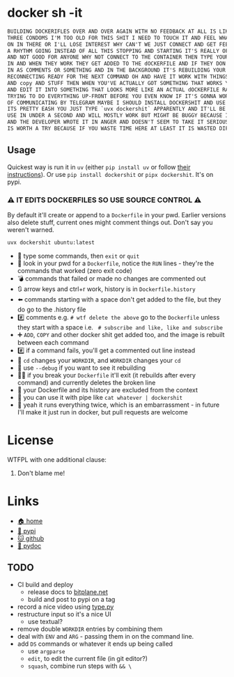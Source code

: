 # docker sh -it

```txt
BUILDING DOCKERIFLES OVER AND OVER AGAIN WITH NO FEEDBACK AT ALL IS LIKE WEARING
THREE CONDOMS I'M TOO OLD FOR THIS SHIT I NEED TO TOUCH IT AND FEEL WHAT'S GOING
ON IN THERE OR I'LL LOSE INTEREST WHY CAN'T WE JUST CONNECT AND GET FEEDBACK AND
A RHYTHM GOING INSTEAD OF ALL THIS STOPPING AND STARTING IT'S REALLY OFF-PUTTING
AND NOT GOOD FOR ANYONE WHY NOT CONNECT TO THE CONTAINER THEN TYPE YOUR COMMANDS
IN AND WHEN THEY WORK THEY GET ADDED TO THE dOCKERFILE AND IF THEY DON'T THEY GO
IN AS COMMENTS OR SOMETHING AND IN THE BACKGROUND IT'S REBUILDING YOUR IMAGE AND
RECONNECTING READY FOR THE NEXT COMMAND OH AND HAVE IT WORK WITH THINGS LIKE add
AND copy AND STUFF THEN WHEN YOU'VE ACTUALLY GOT SOMETHING THAT WORKS YOU CAN GO
AND EDIT IT INTO SOMETHING THAT LOOKS MORE LIKE AN ACTUAL dOCKERFILE RATHER THAN
TRYING TO DO EVERYTHING UP-FRONT BEFORE YOU EVEN KNOW IF IT'S GONNA WORK INSTEAD
OF COMMUNICATING BY TELEGRAM MAYBE I SHOULD INSTALL DOCKERSHIT AND USE THAT YEAH
ITS PRETTY EASH YOU JUST TYPE `uvx dockershit` APPARENTLY AND IT'LL BE READY FOR
USE IN UNDER A SECOND AND WILL MOSTLY WORK BUT MIGHT BE BUGGY BECAUSE ITS NEWISH
AND THE DEVELOPER WROTE IT IN ANGER AND DOESN'T SEEM TO TAKE IT SERIOUSLY BUT IT
IS WORTH A TRY BECAUSE IF YOU WASTE TIME HERE AT LEAST IT IS WASTED DIFFERENTLY.
```

## Usage

Quickest way is run it in `uv` (either `pip install uv` or follow
[their instructions](https://github.com/astral-sh/uv)). Or use
`pip install dockershit` or `pipx dockershit`. It's on pypi.

### ⚠️ IT EDITS DOCKERFILES SO USE SOURCE CONTROL ⚠️

By default it'll create or append to a `Dockerfile` in your pwd. Earlier
versions also delete stuff, current ones might comment things out. Don't say
you weren't warned.

```bash
uvx dockershit ubuntu:latest
```

* 🔢 type some commands, then `exit` or `quit`
* 👀 look in your pwd for a `Dockerfile`, notice the `RUN` lines - they're the
  commands that worked (zero exit code)
* 💣 commands that failed or made no changes are commented out
* 🔃 arrow keys and ctrl+r work, history is in `Dockerfile.history`
* ⬅️ commands starting with a space don't get added to the file, but they do go to
  the .history file
* #️⃣ comments e.g. `# wtf delete the above` go to the `Dockerfile` unless they
  start with a space i.e. ` # subscribe and like, like and subscribe`
* ➕ `ADD`, `COPY` and other docker shit get added too, and the image is rebuilt
  between each command
* #️⃣ if a command fails, you'll get a commented out line instead
* 🚶 `cd` changes your `WORKDIR`, and `WORKDIR` changes your `cd`
* 🐛 use `--debug` if you want to see it rebuilding
* ⛓️‍💥 if you break your `Dockerfile` it'll exit (it rebuilds after every command)
  and currently deletes the broken line
* 🚫 your Dockerfile and its history are excluded from the context
* 🪈 you can use it with pipe like `cat whatever | dockershit`
* 💩 yeah it runs everything twice, which is an embarrassment - in future I'll make
  it just run in docker, but pull requests are welcome

# License

WTFPL with one additional clause:

1. Don't blame me!

# Links

* [🏠 home](https://bitpane.net/dev/python/dockershit)
* [🐍 pypi](https://pypi.org/project/dockershit)
* [🐱 github](https://github.com/bitplane/dockershit)
* [📖 pydoc](https://bitpane.net/dev/python/dockershit/pydoc)

## TODO

* CI build and deploy
  * release docs to [bitplane.net](https://bitplane.net/dev/python/)
  * build and post to pypi on a tag
* record a nice video using [type.py](https://github.com/bitplane/asciinema-fx)
* restructure input so it's a nice UI
  * use textual?
* remove double `WORKDIR` entries by combining them
* deal with `ENV` and `ARG` - passing them in on the command line.
* add `DS` commands or whatever it ends up being called
  * use `argparse`
  * `edit`, to edit the current file (in git editor?)
  * `squash`, combine run steps with `&& \`
